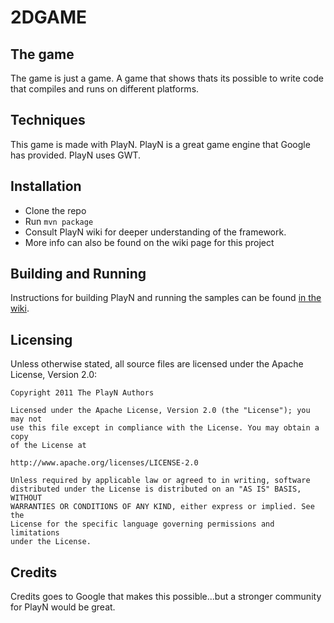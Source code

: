 2DGAME
======

## The game
The game is just a game. A game that shows thats its possible to write code that compiles and runs on different platforms. 

## Techniques 
This game is made with PlayN. PlayN is a great game engine that Google has provided. PlayN uses GWT.

## Installation
* Clone the repo
* Run `mvn package`
* Consult PlayN wiki for deeper understanding of the framework.
* More info can also be found on the wiki page for this project


Building and Running
--------------------

Instructions for building PlayN and running the samples can be found [in the
wiki](http://code.google.com/p/playn/wiki/GettingStarted).

Licensing
---------

Unless otherwise stated, all source files are licensed under the Apache
License, Version 2.0:

    Copyright 2011 The PlayN Authors

    Licensed under the Apache License, Version 2.0 (the "License"); you may not
    use this file except in compliance with the License. You may obtain a copy
    of the License at

    http://www.apache.org/licenses/LICENSE-2.0

    Unless required by applicable law or agreed to in writing, software
    distributed under the License is distributed on an "AS IS" BASIS, WITHOUT
    WARRANTIES OR CONDITIONS OF ANY KIND, either express or implied. See the
    License for the specific language governing permissions and limitations
    under the License.
    
    
## Credits
Credits goes to Google that makes this possible...but a stronger community for PlayN would be great.

